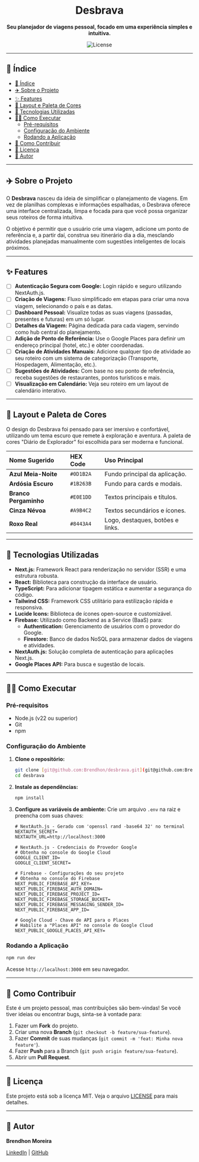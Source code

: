 <h1 align="center">
  Desbrava
</h1>

<p align="center">
  <strong>Seu planejador de viagens pessoal, focado em uma experiência simples e intuitiva.</strong>
</p>

<p align="center">
  <img alt="License" src="https://img.shields.io/badge/license-MIT-blue.svg"/>
</p>

---

## 📜 Índice

- [📜 Índice](#-índice)
- [✈️ Sobre o Projeto](#️-sobre-o-projeto)
- [✨ Features](#-features)
- [🎨 Layout e Paleta de Cores](#-layout-e-paleta-de-cores)
- [🚀 Tecnologias Utilizadas](#-tecnologias-utilizadas)
- [👨‍💻 Como Executar](#-como-executar)
  - [Pré-requisitos](#pré-requisitos)
  - [Configuração do Ambiente](#configuração-do-ambiente)
  - [Rodando a Aplicação](#rodando-a-aplicação)
- [🤝 Como Contribuir](#-como-contribuir)
- [📝 Licença](#-licença)
- [👥 Autor](#-autor)

---

## ✈️ Sobre o Projeto

O **Desbrava** nasceu da ideia de simplificar o planejamento de viagens. Em vez de planilhas complexas e informações espalhadas, o Desbrava oferece uma interface centralizada, limpa e focada para que você possa organizar seus roteiros de forma intuitiva.

O objetivo é permitir que o usuário crie uma viagem, adicione um ponto de referência e, a partir daí, construa seu itinerário dia a dia, mesclando atividades planejadas manualmente com sugestões inteligentes de locais próximos.

---

## ✨ Features

-   [ ] **Autenticação Segura com Google:** Login rápido e seguro utilizando NextAuth.js.
-   [ ] **Criação de Viagens:** Fluxo simplificado em etapas para criar uma nova viagem, selecionando o país e as datas.
-   [ ] **Dashboard Pessoal:** Visualize todas as suas viagens (passadas, presentes e futuras) em um só lugar.
-   [ ] **Detalhes da Viagem:** Página dedicada para cada viagem, servindo como hub central do planejamento.
-   [ ] **Adição de Ponto de Referência:** Use o Google Places para definir um endereço principal (hotel, etc.) e obter coordenadas.
-   [ ] **Criação de Atividades Manuais:** Adicione qualquer tipo de atividade ao seu roteiro com um sistema de categorização (Transporte, Hospedagem, Alimentação, etc.).
-   [ ] **Sugestões de Atividades:** Com base no seu ponto de referência, receba sugestões de restaurantes, pontos turísticos e mais.
-   [ ] **Visualização em Calendário:** Veja seu roteiro em um layout de calendário interativo.

---

## 🎨 Layout e Paleta de Cores

O design do Desbrava foi pensado para ser imersivo e confortável, utilizando um tema escuro que remete à exploração e aventura. A paleta de cores "Diário de Explorador" foi escolhida para ser moderna e funcional.

| Nome Sugerido | HEX Code | Uso Principal |
| :--- | :--- | :--- |
| **Azul Meia-Noite** | `#0D1B2A` | Fundo principal da aplicação. |
| **Ardósia Escuro** | `#1B263B` | Fundo para cards e modais. |
| **Branco Pergaminho** | `#E0E1DD` | Textos principais e títulos. |
| **Cinza Névoa** | `#A9B4C2` | Textos secundários e ícones. |
| **Roxo Real** | `#8443A4` | Logo, destaques, botões e links. |

---

## 🚀 Tecnologias Utilizadas

-   **Next.js:** Framework React para renderização no servidor (SSR) e uma estrutura robusta.
-   **React:** Biblioteca para construção da interface de usuário.
-   **TypeScript:** Para adicionar tipagem estática e aumentar a segurança do código.
-   **Tailwind CSS:** Framework CSS utilitário para estilização rápida e responsiva.
-   **Lucide Icons:** Biblioteca de ícones open-source e customizável.
-   **Firebase:** Utilizado como Backend as a Service (BaaS) para:
    -   **Authentication:** Gerenciamento de usuários com o provedor do Google.
    -   **Firestore:** Banco de dados NoSQL para armazenar dados de viagens e atividades.
-   **NextAuth.js:** Solução completa de autenticação para aplicações Next.js.
-   **Google Places API:** Para busca e sugestão de locais.

---

## 👨‍💻 Como Executar

### Pré-requisitos

-   Node.js (v22 ou superior)
-   Git
-   npm

### Configuração do Ambiente

1.  **Clone o repositório:**
    ```bash
    git clone [git@github.com:Brendhon/desbrava.git](git@github.com:Brendhon/desbrava.git)
    cd desbrava
    ```

2.  **Instale as dependências:**
    ```bash
    npm install
    ```

3.  **Configure as variáveis de ambiente:**
    Crie um arquivo `.env` na raiz e preencha com suas chaves:
    ```env
    # NextAuth.js - Gerado com 'openssl rand -base64 32' no terminal
    NEXTAUTH_SECRET=
    NEXTAUTH_URL=http://localhost:3000

    # NextAuth.js - Credenciais do Provedor Google
    # Obtenha no console do Google Cloud
    GOOGLE_CLIENT_ID=
    GOOGLE_CLIENT_SECRET=

    # Firebase - Configurações do seu projeto
    # Obtenha no console do Firebase
    NEXT_PUBLIC_FIREBASE_API_KEY=
    NEXT_PUBLIC_FIREBASE_AUTH_DOMAIN=
    NEXT_PUBLIC_FIREBASE_PROJECT_ID=
    NEXT_PUBLIC_FIREBASE_STORAGE_BUCKET=
    NEXT_PUBLIC_FIREBASE_MESSAGING_SENDER_ID=
    NEXT_PUBLIC_FIREBASE_APP_ID=

    # Google Cloud - Chave de API para o Places
    # Habilite a "Places API" no console do Google Cloud
    NEXT_PUBLIC_GOOGLE_PLACES_API_KEY=
    ```

### Rodando a Aplicação

```bash
npm run dev
```

Acesse `http://localhost:3000` em seu navegador.

---

## 🤝 Como Contribuir

Este é um projeto pessoal, mas contribuições são bem-vindas\! Se você tiver ideias ou encontrar bugs, sinta-se à vontade para:

1.  Fazer um **Fork** do projeto.
2.  Criar uma nova **Branch** (`git checkout -b feature/sua-feature`).
3.  Fazer **Commit** de suas mudanças (`git commit -m 'feat: Minha nova feature'`).
4.  Fazer **Push** para a Branch (`git push origin feature/sua-feature`).
5.  Abrir um **Pull Request**.

---

## 📝 Licença

Este projeto está sob a licença MIT. Veja o arquivo [LICENSE](https://www.google.com/search?q=LICENSE) para mais detalhes.

---

## 👥 Autor

**Brendhon Moreira**

[LinkedIn](https://www.linkedin.com/in/brendhon-moreira) | [GitHub](https://github.com/Brendhon)
